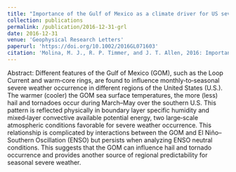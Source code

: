 ```yaml
---
title: "Importance of the Gulf of Mexico as a climate driver for US severe thunderstorm activity"
collection: publications
permalink: /publication/2016-12-31-grl
date: 2016-12-31
venue: 'Geophysical Research Letters'
paperurl: 'https://doi.org/10.1002/2016GL071603'
citation: 'Molina, M. J., R. P. Timmer, and J. T. Allen, 2016: Importance of the Gulf of Mexico as a climate driver for US severe thunderstorm activity. <i>Geophysical Research Letters</i>. 43, 12295-12304.'
---
```


Abstract: Different features of the Gulf of Mexico (GOM), such as the Loop Current and warm‐core rings, are found to influence monthly‐to‐seasonal severe weather occurrence in different regions of the United States (U.S.). The warmer (cooler) the GOM sea surface temperatures, the more (less) hail and tornadoes occur during March–May over the southern U.S. This pattern is reflected physically in boundary layer specific humidity and mixed‐layer convective available potential energy, two large‐scale atmospheric conditions favorable for severe weather occurrence. This relationship is complicated by interactions between the GOM and El Niño–Southern Oscillation (ENSO) but persists when analyzing ENSO neutral conditions. This suggests that the GOM can influence hail and tornado occurrence and provides another source of regional predictability for seasonal severe weather.
